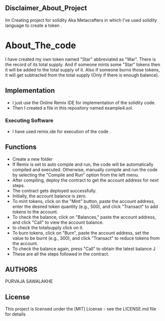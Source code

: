 ## Disclaimer_About_Project 
Im Creating project for solidity Aka Metacrafters in which I've used solidity language to create a token .

# About_The_code
I have created my own token named "Star" abbreviated as "War". There is the record of its total supply. And if someone mints some "Star" tokens then it will be added to the total supply of it. Also if someone burns those tokens, it will get subtracted from the total supply (Only if there is enough balance).

## Implementation

* I just use the Online Remix IDE for implementation of  the solidity code.
* Then I created a file in this repository named example4.sol.

### Executing Software

* I have used remix.ide for execution of the code .

## Functions
* Create a new folder 
* If Remix is set to auto compile and run, the code will be automatically compiled and executed. Otherwise, manually compile and run the code by selecting the "Compile and Run" option from the left menu.
* After compiling, deploy the contract to get the account address for next steps.
* The contract gets deployed successfully.
* Initially, the account balance is zero.
* To mint tokens, click on the "Mint" button, paste the account address, enter the desired token quantity (e.g., 500), and click "Transact" to add tokens to the account.
* To check the balance, click on "Balances," paste the account address, and click "Call" to view the account balance.
* to check the totalsupply click on it.
* To burn tokens, click on "Burn", paste the account address, set the value to be burnt (e.g., 300), and click "Transact" to reduce tokens from the account.
* To check the balance again, press "Call" to obtain the latest balance J
* These are all the steps followed in the contract.

## AUTHORS
PURVAJA SAWALAKHE

## License
This project is licensed under the [MIT] License - see the LICENSE.md file for details
